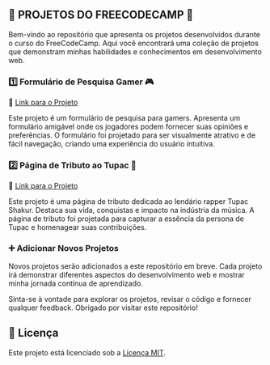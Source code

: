 ## 🚀 PROJETOS DO FREECODECAMP 🚀

Bem-vindo ao repositório que apresenta os projetos desenvolvidos durante o curso do FreeCodeCamp. Aqui você encontrará uma coleção de projetos que demonstram minhas habilidades e conhecimentos em desenvolvimento web.

### 1️⃣ Formulário de Pesquisa Gamer 🎮

🔗 [Link para o Projeto](https://github.com/Gabriel-Borgess/-freeCodeCamp-Responsive-Web-Design/tree/main/Survey%20Form%20Gamer)

Este projeto é um formulário de pesquisa para gamers. Apresenta um formulário amigável onde os jogadores podem fornecer suas opiniões e preferências. O formulário foi projetado para ser visualmente atrativo e de fácil navegação, criando uma experiência do usuário intuitiva.

### 2️⃣ Página de Tributo ao Tupac 🎤

🔗 [Link para o Projeto](https://github.com/Gabriel-Borgess/-freeCodeCamp-Responsive-Web-Design/tree/main/Tribute%20Page%20Tupac)

Este projeto é uma página de tributo dedicada ao lendário rapper Tupac Shakur. Destaca sua vida, conquistas e impacto na indústria da música. A página de tributo foi projetada para capturar a essência da persona de Tupac e homenagear suas contribuições.

### ➕ Adicionar Novos Projetos

Novos projetos serão adicionados a este repositório em breve. Cada projeto irá demonstrar diferentes aspectos do desenvolvimento web e mostrar minha jornada contínua de aprendizado.

Sinta-se à vontade para explorar os projetos, revisar o código e fornecer qualquer feedback. Obrigado por visitar este repositório!

## 📄 Licença

Este projeto está licenciado sob a [Licença MIT](https://opensource.org/licenses/MIT).
